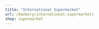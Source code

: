 ```yaml
---
title: "International Supermarket"
url: /banbury/international-supermarket/
shop: supermarket
---
```

